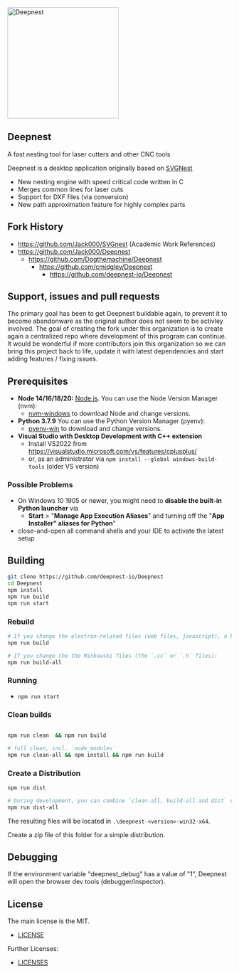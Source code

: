 <img src="https://deepnest.io/img/logo-large.png" alt="Deepnest" width="250">

## **Deepnest**

A fast nesting tool for laser cutters and other CNC tools

Deepnest is a desktop application originally based on [SVGNest](https://github.com/Jack000/SVGnest)

- New nesting engine with speed critical code written in C
- Merges common lines for laser cuts
- Support for DXF files (via conversion)
- New path approximation feature for highly complex parts

## Fork History

* https://github.com/Jack000/SVGnest (Academic Work References)
* https://github.com/Jack000/Deepnest
  * https://github.com/Dogthemachine/Deepnest
    * https://github.com/cmidgley/Deepnest
      * https://github.com/deepnest-io/Deepnest


## Support, issues and pull requests

The primary goal has been to get Deepnest buildable again, to prevent it to become abandonware as the original author does not seem to be activley involved. The goal of creating the fork under this organization is to create again a centralized repo where development of this program can continue. 
It would be wonderful if more contributors join this organization so we can bring
this project back to life, update it with latest dependencies and start adding features / fixing
issues.


## Prerequisites

- **Node 14/16/18/20:** [Node.js](https://nodejs.org). You can use the Node Version Manager (nvm):
  -  [nvm-windows](https://github.com/coreybutler/nvm-windows/releases) to download Node and change versions.
- **Python 3.7.9** You can use the Python Version Manager (pyenv):
  - [pyenv-win](https://github.com/pyenv-win/pyenv-win) to download and change versions.
- **Visual Studio with Desktop Development with C++ extension**
  - Install VS2022 from https://visualstudio.microsoft.com/vs/features/cplusplus/
  - or, as an administrator via `npm install --global windows-build-tools` (older VS version)


### Possible Problems

* On Windows 10 1905 or newer, you might need to **disable the built-in Python launcher** via
  - **Start** > "**Manage App Execution Aliases**" and turning off the "**App Installer" aliases   for Python**"
* close-and-open all command shells and your IDE to activate the latest setup


## Building

```sh
git clone https://github.com/deepnest-io/Deepnest
cd Deepnest
npm install
npm run build
npm run start
```

### Rebuild

```sh
# If you change the electron-related files (web files, javascript), a build with 
npm run build

# If you change the the Minkowski files (the `.cc` or `.h` files):
npm run build-all
```

### Running

- `npm run start`

### Clean builds

```sh

npm run clean  && npm run build

# full clean, incl. `node_modules`
npm run clean-all && npm install && npm run build
```

### Create a Distribution

```sh
npm run dist

# During development, you can combine `clean-all, build-all and dist` via:
npm run dist-all
```

The resulting files will be located in `.\deepnest-<version>-win32-x64`.

Create a zip file of this folder for a simple distribution.

## Debugging

If the environment variable "deepnest_debug" has a value of "1", Deepnest will open the browser dev tools (debugger/inspector).

## License

The main license is the MIT.

* [LICENSE](LICENSE)

Further Licenses:

* [LICENSES](LICENSES.md)
